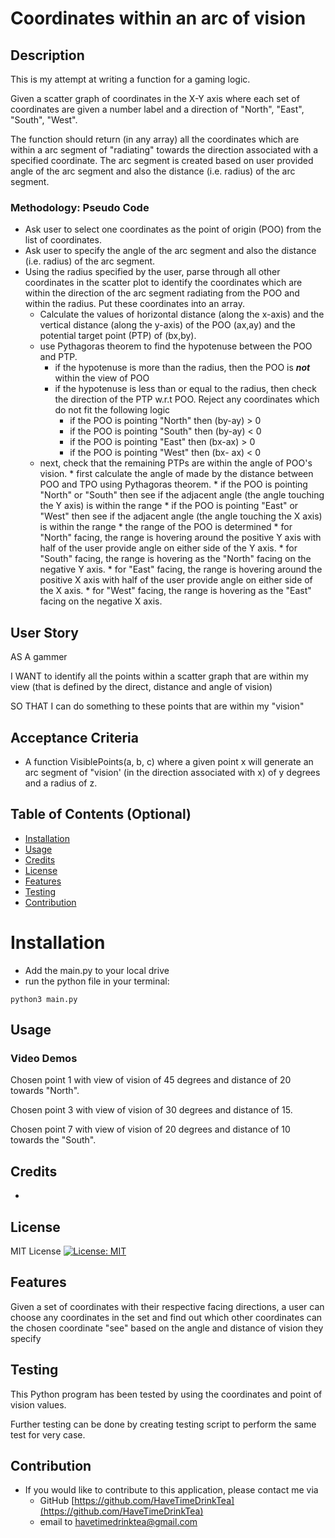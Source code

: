 # Coordinates within an arc of vision

## Description
This is my attempt at writing a function for a gaming logic. 

Given a scatter graph of coordinates in the X-Y axis where each set of coordinates are given a number label and a direction of "North", "East", "South", "West". 

The function should return (in any array) all the coordinates which are within a arc segment of "radiating" towards the direction associated with a specified coordinate. The arc segment is created based on user provided angle of the arc segment and also the distance (i.e. radius) of the arc segment.

### Methodology: Pseudo Code
* Ask user to select one coordinates as the point of origin (POO) from the list of coordinates.
* Ask user to specify the angle of the arc segment and also the distance (i.e. radius) of the arc segment.
* Using the radius specified by the user, parse through all other coordinates in the scatter plot to identify the coordinates which are within the direction of the arc segment radiating from the POO and within the radius. Put these coordinates into an array.
  * Calculate the values of horizontal distance (along the x-axis) and the vertical distance (along the y-axis) of the POO (ax,ay) and the potential target point (PTP) of (bx,by).
  * use Pythagoras theorem to find the hypotenuse between the POO and PTP.
      * if the hypotenuse is more than the radius, then the POO is ***not*** within the view of POO
      * if the hypotenuse is less than or equal to the radius, then check the direction of the PTP w.r.t POO. Reject any coordinates which do not fit the following logic
        *  if the POO is pointing "North" then (by-ay) > 0
        *  if the POO is pointing "South" then (by-ay) < 0
        *  if the POO is pointing "East" then (bx-ax) > 0
        *  if the POO is pointing "West" then (bx- ax) < 0
  * next, check that the remaining PTPs are within the angle of POO's vision.
        * first calculate the angle of made by the distance between POO and TPO using Pythagoras theorem. 
          * if the POO is pointing "North" or "South" then see if the adjacent angle (the angle touching the Y axis) is within the range
          * if the POO is pointing "East" or "West" then see if the adjacent angle (the angle touching the X axis) is within the range 
        * the range of the POO is determined
          * for "North" facing, the range is hovering around the positive Y axis with half of the user provide angle on either side of the Y axis.
          * for "South" facing, the range is hovering as the "North" facing on the negative Y axis.
           * for "East" facing, the range is hovering around the positive X axis with half of the user provide angle on either side of the X axis.
          * for "West" facing, the range is hovering as the "East" facing on the negative X axis.






## User Story

AS A gammer

I WANT to identify all the points within a scatter graph that are within my view (that is defined by the direct, distance and angle of vision) 

SO THAT I can do something to these points that are within my "vision"





## Acceptance Criteria

* A function VisiblePoints(a, b, c) where a given point x will generate an arc segment of "vision' (in the direction associated with x) of y degrees and a radius of z. 




## Table of Contents (Optional)

* [Installation](#installation)
* [Usage](#usage)
* [Credits](#credits)
* [License](#license)
* [Features](#features)
* [Testing](#testing)
* [Contribution](#contribution)


# Installation

* Add the main.py to your local drive 
* run the python file in your terminal: 
```
python3 main.py
```



## Usage 

### Video Demos

Chosen point 1 with view of vision of 45 degrees and distance of 20 towards "North".



Chosen point 3 with view of vision of 30 degrees and distance of 15.


Chosen point 7 with view of vision of 20 degrees and distance of 10 towards the "South".

## Credits

* 



## License 

MIT License [![License: MIT](https://img.shields.io/badge/License-MIT-yellow.svg)](https://opensource.org/licenses/MIT)



## Features

Given a set of coordinates with their respective facing directions, a user can choose any coordinates in the set and find out which other coordinates can the chosen coordinate "see" based on the angle and distance of vision they specify



## Testing

This Python program has been tested by using the coordinates and point of vision values. 

Further testing can be done by creating testing script to perform the same test for very case.


## Contribution
* If you would like to contribute to this application, please contact me via
  * GitHub [https://github.com/HaveTimeDrinkTea](https://github.com/HaveTimeDrinkTea)
  * email to <havetimedrinktea@gmail.com>
